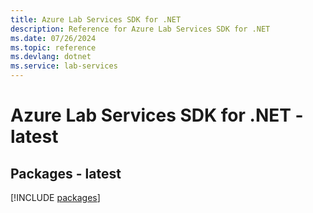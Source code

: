 ```yaml
---
title: Azure Lab Services SDK for .NET
description: Reference for Azure Lab Services SDK for .NET
ms.date: 07/26/2024
ms.topic: reference
ms.devlang: dotnet
ms.service: lab-services
---
```

# Azure Lab Services SDK for .NET - latest
## Packages - latest
[!INCLUDE [packages](lab-services-index.md)]